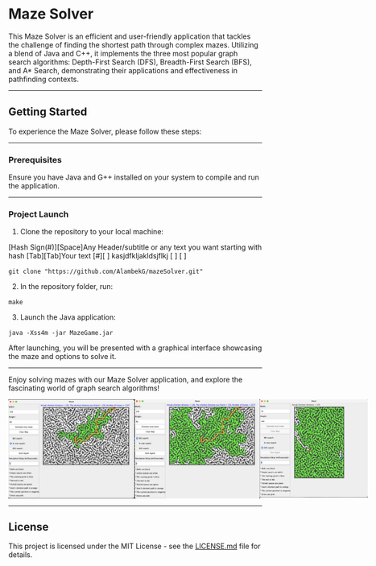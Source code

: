 # Maze Solver

This Maze Solver is an efficient and user-friendly application that tackles the challenge 
of finding the shortest path through complex mazes. Utilizing a blend of Java and C++, 
it implements the three most popular graph search algorithms: Depth-First Search (DFS), Breadth-First Search (BFS), 
and A* Search, demonstrating their applications and effectiveness in pathfinding contexts.

---

## Getting Started

To experience the Maze Solver, please follow these steps:

---

### Prerequisites

Ensure you have Java and G++ installed on your system to compile and run the application.

---

### Project Launch

1. Clone the repository to your local machine:

[Hash Sign(#)][Space]Any Header/subtitle or any text you want starting with hash
[Tab][Tab]Your text
[#][ ] kasjdfkljakldsjflkj [    ]   [    ]

``` 
git clone "https://github.com/AlambekG/mazeSolver.git" 
```

2. In the repository folder, run:

``` 
make 
```

3. Launch the Java application:

``` 
java -Xss4m -jar MazeGame.jar 
```


After launching, you will be presented with a graphical interface showcasing the maze and options to solve it.

---

Enjoy solving mazes with our Maze Solver application, and explore the fascinating world of graph search algorithms!

<div style="display: flex; justify-content: space-between;">
    <img src="/Astar.png" alt="Astar approach" width="250">
    <img src="/Bfs.png" alt="Bfs approach" width="250">
    <img src="/Dfs.png" alt="Dfs approach" height="195" width="250">
</div>

---

## License

This project is licensed under the MIT License - see the [LICENSE.md](LICENSE.md) file for details.
